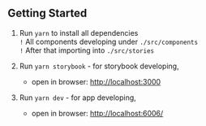 
## Getting Started

1. Run `yarn` to install all dependencies</br>
    `!` All components developing under `./src/components`</br>
    `!` After that importing into `./src/stories`

2. Run `yarn storybook` - for storybook developing,
   - open in browser: [http://localhost:3000](http://localhost:3000)

3. Run `yarn dev` - for app developing, 
   - open in browser: [http://localhost:6006/](http://localhost:6006)
